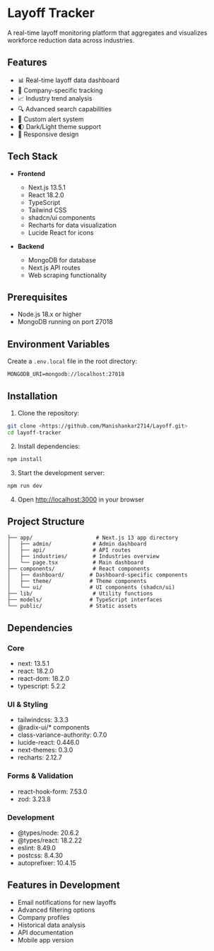 # Layoff Tracker

A real-time layoff monitoring platform that aggregates and visualizes workforce reduction data across industries.

## Features

- 📊 Real-time layoff data dashboard
- 🏢 Company-specific tracking
- 📈 Industry trend analysis
- 🔍 Advanced search capabilities
- 🔔 Custom alert system
- 🌓 Dark/Light theme support
- 📱 Responsive design

## Tech Stack

- **Frontend**
  - Next.js 13.5.1
  - React 18.2.0
  - TypeScript
  - Tailwind CSS
  - shadcn/ui components
  - Recharts for data visualization
  - Lucide React for icons

- **Backend**
  - MongoDB for database
  - Next.js API routes
  - Web scraping functionality

## Prerequisites

- Node.js 18.x or higher
- MongoDB running on port 27018

## Environment Variables

Create a `.env.local` file in the root directory:

```env
MONGODB_URI=mongodb://localhost:27018
```

## Installation

1. Clone the repository:
```bash
git clone <https://github.com/Manishankar2714/Layoff.git>
cd layoff-tracker
```

2. Install dependencies:
```bash
npm install
```

3. Start the development server:
```bash
npm run dev
```

4. Open [http://localhost:3000](http://localhost:3000) in your browser

## Project Structure

```
├── app/                    # Next.js 13 app directory
│   ├── admin/             # Admin dashboard
│   ├── api/               # API routes
│   ├── industries/        # Industries overview
│   └── page.tsx           # Main dashboard
├── components/            # React components
│   ├── dashboard/        # Dashboard-specific components
│   ├── theme/            # Theme components
│   └── ui/               # UI components (shadcn/ui)
├── lib/                   # Utility functions
├── models/               # TypeScript interfaces
└── public/               # Static assets
```

## Dependencies

### Core
- next: 13.5.1
- react: 18.2.0
- react-dom: 18.2.0
- typescript: 5.2.2

### UI & Styling
- tailwindcss: 3.3.3
- @radix-ui/* components
- class-variance-authority: 0.7.0
- lucide-react: 0.446.0
- next-themes: 0.3.0
- recharts: 2.12.7

### Forms & Validation
- react-hook-form: 7.53.0
- zod: 3.23.8

### Development
- @types/node: 20.6.2
- @types/react: 18.2.22
- eslint: 8.49.0
- postcss: 8.4.30
- autoprefixer: 10.4.15

## Features in Development

- Email notifications for new layoffs
- Advanced filtering options
- Company profiles
- Historical data analysis
- API documentation
- Mobile app version


